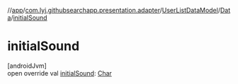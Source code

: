 //[app](../../../../index.md)/[com.lyj.githubsearchapp.presentation.adapter](../../index.md)/[UserListDataModel](../index.md)/[Data](index.md)/[initialSound](initial-sound.md)

# initialSound

[androidJvm]\
open override val [initialSound](initial-sound.md): [Char](https://kotlinlang.org/api/latest/jvm/stdlib/kotlin/-char/index.html)
